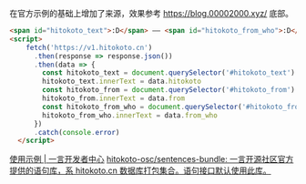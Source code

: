 在官方示例的基础上增加了来源，效果参考 https://blog.00002000.xyz/ 底部。

```html
<span id="hitokoto_text">:D</span> —— <span id="hitokoto_from_who">:D</span>「<span id="hitokoto_from">:D</span>」
<script>
	fetch('https://v1.hitokoto.cn')
	  .then(response => response.json())
	  .then(data => {
		const hitokoto_text = document.querySelector('#hitokoto_text')
		hitokoto_text.innerText = data.hitokoto
		const hitokoto_from = document.querySelector('#hitokoto_from')
		hitokoto_from.innerText = data.from
		const hitokoto_from_who = document.querySelector('#hitokoto_from_who')
		hitokoto_from_who.innerText = data.from_who
	  })
	  .catch(console.error)
  </script>
```

[使用示例 | 一言开发者中心](https://developer.hitokoto.cn/sentence/demo.html)
[hitokoto-osc/sentences-bundle: 一言开源社区官方提供的语句库，系 hitokoto.cn 数据库打包集合。语句接口默认使用此库。](https://github.com/hitokoto-osc/sentences-bundle)